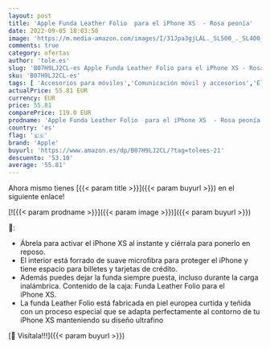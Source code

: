 ```yaml
---
layout: post
title: 'Apple Funda Leather Folio  para el iPhone XS  - Rosa peonía'
date: 2022-09-05 18:03:58
image: 'https://m.media-amazon.com/images/I/31Jpa3gjLAL._SL500_._SL400_.jpg'
comments: true
category: ofertas
author: 'tole.es'
slug: 'B07H9LJ2CL-es Apple Funda Leather Folio para el iPhone XS - Rosa peonía'
sku: 'B07H9LJ2CL-es'
tags: [ 'Accesorios para móviles','Comunicación móvil y accesorios','Electrónica','Fundas y carcasas para teléfonos móviles','apple','iphone','🇪🇸', ]
actualPrice: 55.81 EUR
currency: EUR
price: 55.81
comparePrice: 119.0 EUR
prodname: 'Apple Funda Leather Folio  para el iPhone XS  - Rosa peonía'
country: 'es'
flag: '🇪🇸'
brand: 'Apple'
buyurl: 'https://www.amazon.es/dp/B07H9LJ2CL/?tag=tolees-21'
descuento: '53.10'
average: '55.81'
---
```


Ahora mismo tienes [{{< param title >}}]({{< param buyurl >}}) en el siguiente enlace!

[![{{< param prodname >}}]({{< param image >}})]({{< param buyurl >}})

🔎:

- Ábrela para activar el iPhone XS al instante y ciérrala para ponerlo en reposo.
- El interior está forrado de suave microfibra para proteger el iPhone y tiene espacio para billetes y tarjetas de crédito.
- Además puedes dejar la funda siempre puesta, incluso durante la carga inalámbrica. Contenido de la caja: Funda Leather Folio para el iPhone XS.
- La funda Leather Folio está fabricada en piel europea curtida y teñida con un proceso especial que se adapta perfectamente al contorno de tu iPhone XS manteniendo su diseño ultrafino

[🛒 Visítala!!!]({{< param buyurl >}})

